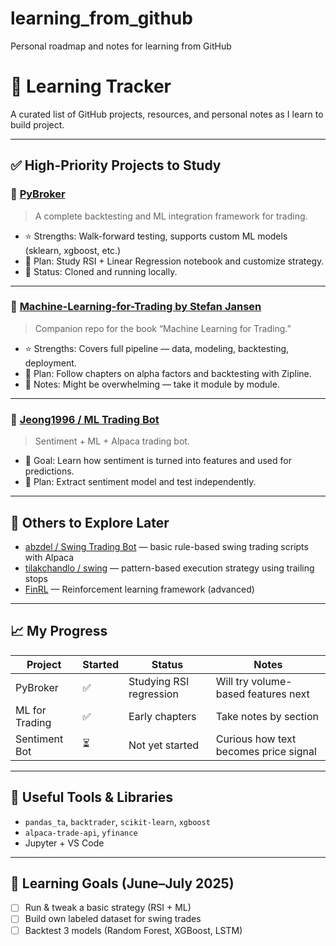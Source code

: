 # learning_from_github
Personal roadmap and notes for learning from GitHub

# 🧠 Learning Tracker

A curated list of GitHub projects, resources, and personal notes as I learn to build project.

---

## ✅ High-Priority Projects to Study

### 🔗 [PyBroker](https://github.com/edtechre/pybroker)
> A complete backtesting and ML integration framework for trading.
- ⭐ Strengths: Walk-forward testing, supports custom ML models (sklearn, xgboost, etc.)
- 📌 Plan: Study RSI + Linear Regression notebook and customize strategy.
- 🔧 Status: Cloned and running locally.

---

### 🔗 [Machine-Learning-for-Trading by Stefan Jansen](https://github.com/stefan-jansen/machine-learning-for-trading)
> Companion repo for the book “Machine Learning for Trading.”
- ⭐ Strengths: Covers full pipeline — data, modeling, backtesting, deployment.
- 📘 Plan: Follow chapters on alpha factors and backtesting with Zipline.
- 🧠 Notes: Might be overwhelming — take it module by module.

---

### 🔗 [Jeong1996 / ML Trading Bot](https://github.com/Jeong1996/Machine-Learning-Stock-Trading-Bot)
> Sentiment + ML + Alpaca trading bot.
- 📌 Goal: Learn how sentiment is turned into features and used for predictions.
- 🧪 Plan: Extract sentiment model and test independently.

---

## 📂 Others to Explore Later

- [abzdel / Swing Trading Bot](https://github.com/abzdel/Swing-Trading-Stock-Bot) — basic rule-based swing trading scripts with Alpaca
- [tilakchandlo / swing](https://github.com/tilakchandlo/swing) — pattern-based execution strategy using trailing stops
- [FinRL](https://github.com/AI4Finance-Foundation/FinRL) — Reinforcement learning framework (advanced)

---

## 📈 My Progress

| Project | Started | Status | Notes |
|--------|---------|--------|-------|
| PyBroker | ✅ | Studying RSI regression | Will try volume-based features next |
| ML for Trading | ✅ | Early chapters | Take notes by section |
| Sentiment Bot | ⏳ | Not yet started | Curious how text becomes price signal |

---

## 🧰 Useful Tools & Libraries

- `pandas_ta`, `backtrader`, `scikit-learn`, `xgboost`
- `alpaca-trade-api`, `yfinance`
- Jupyter + VS Code

---

## 📅 Learning Goals (June–July 2025)

- [ ] Run & tweak a basic strategy (RSI + ML)
- [ ] Build own labeled dataset for swing trades
- [ ] Backtest 3 models (Random Forest, XGBoost, LSTM)
